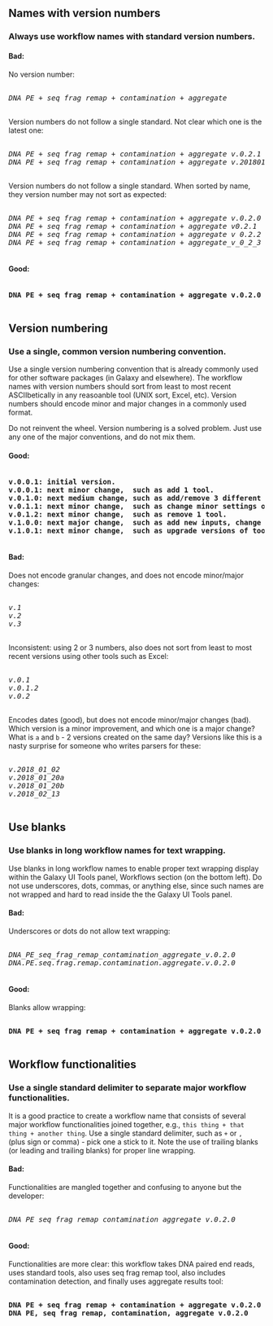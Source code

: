 ## Names with version numbers
### Always use workflow names with standard version numbers.

<workflow name><version number>

#### Bad:

No version number:
<pre>
<i>
DNA PE + seq frag remap + contamination + aggregate
</i>
</pre>

Version numbers do not follow a single standard. Not clear which one is the latest one:
<pre>
<i>
DNA PE + seq frag remap + contamination + aggregate v.0.2.1
DNA PE + seq frag remap + contamination + aggregate v.20180102
</i>
</pre>

Version numbers do not follow a single standard. When sorted by name, they version number may not sort as expected:
<pre>
<i>
DNA PE + seq frag remap + contamination + aggregate v.0.2.0
DNA PE + seq frag remap + contamination + aggregate v0.2.1
DNA PE + seq frag remap + contamination + aggregate v 0.2.2
DNA PE + seq frag remap + contamination + aggregate_v_0_2_3
</i>
</pre>

#### Good:

<pre>
<b>
DNA PE + seq frag remap + contamination + aggregate v.0.2.0
</b>
</pre>



## Version numbering
### Use a single, common version numbering convention.

Use a single version numbering convention that is already commonly used for other software packages (in Galaxy and elsewhere). The workflow names with version numbers should sort from least to most recent ASCIIbetically in any reasoanble tool (UNIX sort, Excel, etc). Version numbers should encode minor and major changes in a commonly used format.

Do not reinvent the wheel. Version numbering is a solved problem. Just use any one of the major conventions, and do not mix them.

#### Good:

<pre>
<b>
v.0.0.1: initial version.
v.0.0.1: next minor change,  such as add 1 tool.
v.0.1.0: next medium change, such as add/remove 3 different tools tools.
v.0.1.1: next minor change,  such as change minor settings of a few tools.
v.0.1.2: next minor change,  such as remove 1 tool.
v.1.0.0: next major change,  such as add new inputs, change aligners, change reference genome.
v.1.0.1: next minor change,  such as upgrade versions of tools without large effects downstream.
</b>
</pre>

#### Bad:

Does not encode granular changes, and does not encode minor/major changes:
<pre>
<i>
v.1
v.2
v.3
</i>
</pre>

Inconsistent: using 2 or 3 numbers, also does not sort from least to most recent versions using other tools such as Excel:
<pre>
<i>
v.0.1
v.0.1.2
v.0.2
</i>
</pre>

Encodes dates (good), but does not encode minor/major changes (bad). Which version is a minor improvement, and which one is a major change? What is `a` and `b` - 2 versions created on the same day? Versions like this is a nasty surprise for someone who writes parsers for these:
<pre>
<i>
v.2018_01_02
v.2018_01_20a
v.2018_01_20b
v.2018_02_13
</i>
</pre>


## Use blanks
### Use blanks in long workflow names for text wrapping.

Use blanks in long workflow names to enable proper text wrapping display within the Galaxy UI Tools panel, Workflows section (on the bottom left). Do not use underscores, dots, commas, or anything else, since such names are not wrapped and hard to read inside the the Galaxy UI Tools panel.

#### Bad:

Underscores or dots do not allow text wrapping:
<pre>
<i>
DNA_PE_seq_frag_remap_contamination_aggregate_v.0.2.0
DNA.PE.seq.frag.remap.contamination.aggregate.v.0.2.0
</i>
</pre>

#### Good:

Blanks allow wrapping:
<pre>
<b>
DNA PE + seq frag remap + contamination + aggregate v.0.2.0
</b>
</pre>


## Workflow functionalities
### Use a single standard delimiter to separate major workflow functionalities.

It is a good practice to create a workflow name that consists of several major workflow functionalities joined together, e.g., `this thing + that thing + another thing`. Use a single standard delimiter, such as ` + ` or `, ` (plus sign or comma) - pick one a stick to it. Note the use of trailing blanks (or leading and trailing blanks) for proper line wrapping.

#### Bad:

Functionalities are mangled together and confusing to anyone but the developer:
<pre>
<i>
DNA PE seq frag remap contamination aggregate v.0.2.0
</i>
</pre>

#### Good:

Functionalities are more clear: this workflow takes DNA paired end reads, uses standard tools, also uses seq frag remap tool, also includes contamination detection, and finally uses aggregate results tool:
<pre>
<b>
DNA PE + seq frag remap + contamination + aggregate v.0.2.0
DNA PE, seq frag remap, contamination, aggregate v.0.2.0
</b>
</pre>
